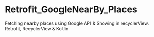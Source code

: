 # Retrofit_GoogleNearBy_Places

Fetching nearby places using Google API & Showing in recyclerView. Retrofit, RecyclerView & Kotlin
